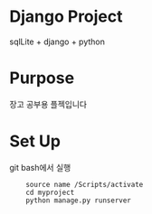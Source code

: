# Django Project
sqlLite + django + python

# Purpose
장고 공부용 플젝입니다

# Set Up
git bash에서 실행
```
    source name /Scripts/activate
    cd myproject
    python manage.py runserver
```